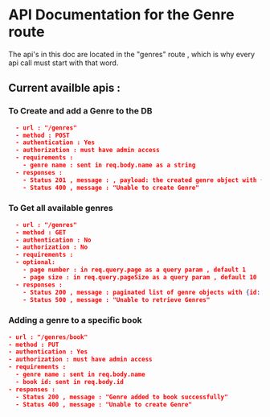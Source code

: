# API Documentation for the Genre route

The api's in this doc are located in the "genres" route , which is why every api call must start with that word.

## Current availble apis :

### To Create and add a Genre to the DB

```json
  - url : "/genres"
  - method : POST
  - authentication : Yes
  - authorization : must have admin access
  - requirements :
    - genre name : sent in req.body.name as a string
  - responses :
    - Status 201 , message : , payload: the created genre object with {id: number , name: string }
    - Status 400 , message : "Unable to create Genre"
```

### To Get all available genres

```json
  - url : "/genres"
  - method : GET
  - authentication : No
  - authorization : No
  - requirements :
  - optional:
    - page number : in req.query.page as a query param , default 1
    - page size : in req.query.pageSize as a query param , default 10
  - responses :
    - Status 200 , message : paginated list of genre objects with {id: , name:}
    - Status 500 , message : "Unable to retrieve Genres"
```

### Adding a genre to a specific book

```json
- url : "/genres/book"
- method : PUT
- authentication : Yes
- authorization : must have admin access
- requirements :
  - genre name : sent in req.body.name
  - book id: sent in req.body.id
- responses :
  - Status 200 , message : "Genre added to book successfully"
  - Status 400 , message : "Unable to create Genre"
```
